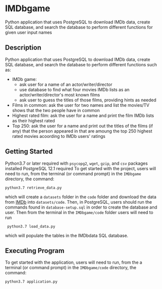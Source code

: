 # IMDbgame

   Python application that uses PostgreSQL to download IMDb data, create SQL database,
and search the database to perform different functions for given user input names

## Description
Python application that uses PostgreSQL to download IMDb data, create SQL database,
and search the database to perform different functions such as:
- IMDb game:
   - ask user for a name of an actor/writer/director
   - use database to find what four movies IMDb lists as an actor/writer/director's most known films
   - ask user to guess the titles of those films, providing hints as needed
 - Films in common: ask the user for two names and list the movies/TV shows that the two people have in common
 - Highest rated film: ask the user for a name and print the film IMDb lists as their highest rated
 - Top 250: ask the user for a name and print out the titles of the films (if any) that the person appeared in that are amoung the top 250 highest rated movies acoording to IMDb users' ratings
## Getting Started
 Python3.7 or later required with `psycopg2`, `wget`, `gzip`, and `csv` packages installed
 PostgreSQL 12.1 required
 To get started with the project, users will need to run, from the terminal (or command prompt) in the `IMDbgame` directory, the command:
  ```
  python3.7 retrieve_data.py
  ```
 which will create a `datasets` folder in the `code` folder and download the data from [IMDb](https://www.imdb.com/interfaces/) into `datasets/code`.
 Then, in PostgreSQL, users should run the commands found in `database-setup.sql` in order to create the database and user.
 Then from the terminal in the `IMDbgame/code` folder users will need to run
 ```
  python3.7 load_data.py
 ```
 which will populate the tables in the IMDbdata SQL database.

## Executing Program
 To get started with the application, users will need to run, from the a terminal (or command prompt) in the `IMDbgame/code` directory, the command:
  ```
  python3.7 application.py
  ```
